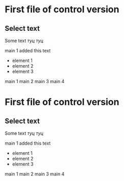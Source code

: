 # First file of control version

## Select text
Some text
*туц туц* 

main 1 added this text

* element 1
* element 2
* element 3 

main 1
main 2
main 3
main 4

# First file of control version

## Select text
Some text
*туц туц* 

main 1 added this text

* element 1
* element 2
* element 3 

main 1
main 2
main 3
main 4
